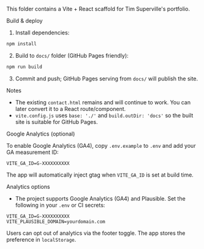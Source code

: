 This folder contains a Vite + React scaffold for Tim Superville's portfolio.

Build & deploy

1. Install dependencies:

```bash
npm install
```

2. Build to `docs/` folder (GitHub Pages friendly):

```bash
npm run build
```

3. Commit and push; GitHub Pages serving from `docs/` will publish the site.

Notes
- The existing `contact.html` remains and will continue to work. You can later convert it to a React route/component.
- `vite.config.js` uses `base: './'` and `build.outDir: 'docs'` so the built site is suitable for GitHub Pages.

Google Analytics (optional)

To enable Google Analytics (GA4), copy `.env.example` to `.env` and add your GA measurement ID:

```
VITE_GA_ID=G-XXXXXXXXXX
```

The app will automatically inject gtag when `VITE_GA_ID` is set at build time.

Analytics options

- The project supports Google Analytics (GA4) and Plausible. Set the following in your `.env` or CI secrets:

```
VITE_GA_ID=G-XXXXXXXXXX
VITE_PLAUSIBLE_DOMAIN=yourdomain.com
```

Users can opt out of analytics via the footer toggle. The app stores the preference in `localStorage`.
